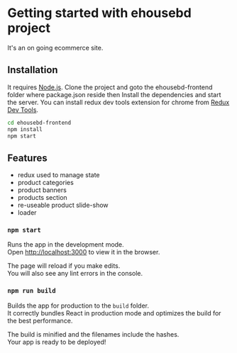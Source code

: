 # Getting started with ehousebd project

It's an on going ecommerce site.

## Installation

It requires [Node.js](https://nodejs.org/).
Clone the project and goto the ehousebd-frontend folder where package.json reside then
Install the dependencies and start the server. You can install redux dev tools extension for chrome from [Redux Dev Tools](https://chrome.google.com/webstore/detail/redux-devtools/lmhkpmbekcpmknklioeibfkpmmfibljd?hl=en).

```sh
cd ehousebd-frontend
npm install
npm start
```

## Features

- redux used to manage state
- product categories
- product banners
- products section
- re-useable product slide-show
- loader

### `npm start`

Runs the app in the development mode.\
Open [http://localhost:3000](http://localhost:3000) to view it in the browser.

The page will reload if you make edits.\
You will also see any lint errors in the console.

### `npm run build`

Builds the app for production to the `build` folder.\
It correctly bundles React in production mode and optimizes the build for the best performance.

The build is minified and the filenames include the hashes.\
Your app is ready to be deployed!
